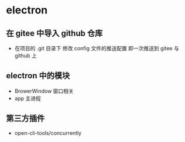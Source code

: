 # electron

## 在 gitee 中导入 github 仓库

- 在项目的 .git 目录下 修改 config 文件的推送配置
  即一次推送到 gitee 与 github 上

## electron 中的模块

- BrowerWindow 窗口相关
- app 主进程

## 第三方插件

- open-cli-tools/concurrently

